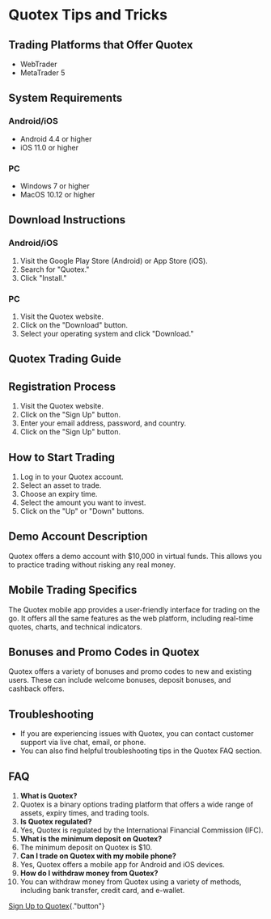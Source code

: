 # Quotex Tips and Tricks

## Trading Platforms that Offer Quotex

-   WebTrader
-   MetaTrader 5

## System Requirements

### Android/iOS

-   Android 4.4 or higher
-   iOS 11.0 or higher

### PC

-   Windows 7 or higher
-   MacOS 10.12 or higher

## Download Instructions

### Android/iOS

1.  Visit the Google Play Store (Android) or App Store (iOS).
2.  Search for "Quotex."
3.  Click "Install."

### PC

1.  Visit the Quotex website.
2.  Click on the "Download" button.
3.  Select your operating system and click "Download."

## Quotex Trading Guide

## Registration Process

1.  Visit the Quotex website.
2.  Click on the "Sign Up" button.
3.  Enter your email address, password, and country.
4.  Click on the "Sign Up" button.

## How to Start Trading

1.  Log in to your Quotex account.
2.  Select an asset to trade.
3.  Choose an expiry time.
4.  Select the amount you want to invest.
5.  Click on the "Up" or "Down" buttons.

## Demo Account Description

Quotex offers a demo account with \$10,000 in virtual funds. This allows
you to practice trading without risking any real money.

## Mobile Trading Specifics

The Quotex mobile app provides a user-friendly interface for trading on
the go. It offers all the same features as the web platform, including
real-time quotes, charts, and technical indicators.

## Bonuses and Promo Codes in Quotex

Quotex offers a variety of bonuses and promo codes to new and existing
users. These can include welcome bonuses, deposit bonuses, and cashback
offers.

## Troubleshooting

-   If you are experiencing issues with Quotex, you can contact customer
    support via live chat, email, or phone.
-   You can also find helpful troubleshooting tips in the Quotex FAQ
    section.

## FAQ

1.  **What is Quotex?**
2.  Quotex is a binary options trading platform that offers a wide range
    of assets, expiry times, and trading tools.
3.  **Is Quotex regulated?**
4.  Yes, Quotex is regulated by the International Financial Commission
    (IFC).
5.  **What is the minimum deposit on Quotex?**
6.  The minimum deposit on Quotex is \$10.
7.  **Can I trade on Quotex with my mobile phone?**
8.  Yes, Quotex offers a mobile app for Android and iOS devices.
9.  **How do I withdraw money from Quotex?**
10. You can withdraw money from Quotex using a variety of methods,
    including bank transfer, credit card, and e-wallet.

[Sign Up to
Quotex](\%22https://traff.sbs/brokerqxsignup\%22){."button"}

